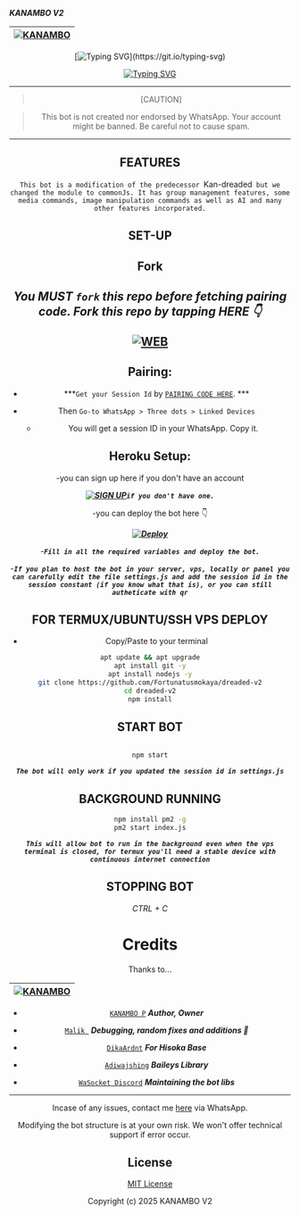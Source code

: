 
 ***KANAMBO V2***

<div align="center">

| [![KANAMBO](https://avatars.githubusercontent.com/u/106575586?v=4)](https://github.com/Kanambp)|
|----|


[![Typing SVG](https://readme-typing-svg.herokuapp.com?font=Rockstar-ExtraBold&size=30&pause=1000&color=0000FF&center=true&vCenter=true&width=500&height=60&lines=HOLLA+WELCOME+TO+THIS+REPO!)](https://git.io/typing-svg)

   [![Typing SVG](https://readme-typing-svg.herokuapp.com?font=Rockstar-ExtraBold&color=F33A6A&lines=FORK+AND+MAYBE+GIVE+US+A+STAR)](https://git.io/typing-svg)

---

> [CAUTION]

> This bot is not created nor endorsed by WhatsApp. Your account might be banned. Be careful not to cause spam.

---


## FEATURES
`This bot is a modification of the predecessor `Kan-dreaded` but we changed the module to commonJs. It has group management features, some media commands, image manipulation commands as well as AI and many other features incorporated.`

 
## SET-UP

## Fork

<h2 align="center">   

***You MUST `fork` this repo before fetching pairing code. Fork this repo by tapping  HERE 👇***

<a href="https://github.com/Kanambp/Kan-dreaded">
<img title="WEB" src="https://img.shields.io/badge/FORK *KANAMBO*-dreaded?color=black&style=for-the-badge&logo=stackshare"></a>


## Pairing:


- ***`Get your Session Id` by  [`PAIRING CODE HERE`](https://kanambo-qr.onrender.com). ***



- Then `Go-to WhatsApp > Three dots > Linked Devices`
   - You will get a session ID in your WhatsApp. Copy it.

## Heroku Setup:
-you can sign up here if you don't have an account 

***[![SIGN UP ](https://img.shields.io/badge/Heroku-6762A6?logo=heroku&style=for-the-badge)](https://signup.heroku.com/)`if you don't have one.`***

-you can deploy the bot here 👇

***[![Deploy](https://www.herokucdn.com/deploy/button.svg)](https://heroku.com/deploy?template=github://Kanambp/dreaded)***


-***`Fill in all the required variables and deploy the bot.`***

-***`If you plan to host the bot in your server, vps, locally or panel you can carefully edit the file settings.js and add the session id in the session constant (if you know what that is), or you can still autheticate with qr`***



## FOR TERMUX/UBUNTU/SSH VPS DEPLOY
- Copy/Paste to your terminal

```bash
apt update && apt upgrade
apt install git -y
apt install nodejs -y
git clone https://github.com/Fortunatusmokaya/dreaded-v2
cd dreaded-v2
npm install
```
## START BOT

```bash

npm start
```

 ***`The bot will only work if you updated the session id in settings.js`***

## BACKGROUND RUNNING

```bash
npm install pm2 -g
pm2 start index.js
```
 ***`This will allow bot to run in the background even when the vps terminal is closed, for termux you'll need a stable device with continuous internet connection`***

## STOPPING BOT

_CTRL + C_





# Credits

Thanks to...

<div align="center">

|  [![KANAMBO](https://avatars.githubusercontent.com/u/106575586?v=4)](https://github.com/Kanambp)|
|----|
* [`KANAMBO P`](https://github.com/Kanambp) ***Author, Owner***


* [`Malik `](https://github.com/darkLo1rd) ***Debugging, random fixes and additions 🌱***
* [`DikaArdnt`](https://github.com/DikaArdnt) ***For Hisoka Base***
* [`Adiwajshing`](https://github.com/WhiskeySockets/Baileys) ***Baileys Library***
* [`WaSocket Discord`](https://discord.gg/WeJM5FP9GG) ***Maintaining the bot libs***



---



Incase of any issues, contact me  [here](https://wa.me/+254114148625) via WhatsApp.

Modifying the bot structure is at your own risk. We won't offer technical support if error occur.


## License

[MIT License](https://github.com/Kanambp/Kan-dreaded/blob/main/LICENSE)

Copyright (c) 2025 KANAMBO V2



